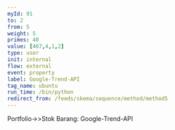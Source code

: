 ```yaml
---
myId: 91
to: 2
from: 5
weight: 5
primes: 40
value: [467,4,1,2]
type: user
init: internal
flow: external
event: property
label: Google-Trend-API
tag_name: ubuntu
run_time: /bin/python
redirect_from: /feeds/skema/sequence/method/method5
---
```

Portfolio->>Stok Barang: Google-Trend-API
